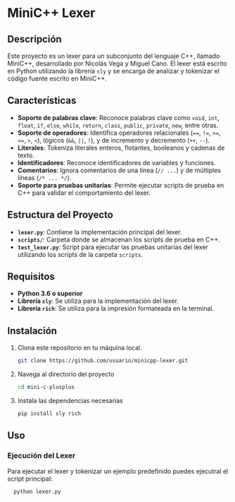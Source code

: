 # MiniC++ Lexer

## Descripción

Este proyecto es un lexer para un subconjunto del lenguaje C++, llamado MiniC++, desarrollado por Nicolás Vega y Miguel Cano. El lexer está escrito en Python utilizando la librería `sly` y se encarga de analizar y tokenizar el código fuente escrito en MiniC++.

## Características

- **Soporte de palabras clave**: Reconoce palabras clave como `void`, `int`, `float`, `if`, `else`, `while`, `return`, `class`, `public`, `private`, `new`, entre otras.
- **Soporte de operadores**: Identifica operadores relacionales (`==`, `!=`, `>=`, `<=`, `>`, `<`), lógicos (`&&`, `||`, `!`), y de incremento y decremento (`++`, `--`).
- **Literales**: Tokeniza literales enteros, flotantes, booleanos y cadenas de texto.
- **Identificadores**: Reconoce identificadores de variables y funciones.
- **Comentarios**: Ignora comentarios de una línea (`// ...`) y de múltiples líneas (`/* ... */`).
- **Soporte para pruebas unitarias**: Permite ejecutar scripts de prueba en C++ para validar el comportamiento del lexer.

## Estructura del Proyecto

- **`lexer.py`**: Contiene la implementación principal del lexer.
- **`scripts/`**: Carpeta donde se almacenan los scripts de prueba en C++.
- **`test_lexer.py`**: Script para ejecutar las pruebas unitarias del lexer utilizando los scripts de la carpeta `scripts`.

## Requisitos

- **Python 3.6 o superior**
- **Librería `sly`**: Se utiliza para la implementación del lexer.
- **Librería `rich`**: Se utiliza para la impresión formateada en la terminal.

## Instalación

1. Clona este repositorio en tu máquina local.
   ```bash
   git clone https://github.com/usuario/minicpp-lexer.git

2. Navega al directorio del proyecto
    ```bash
    cd mini-c-plusplus

3. Instala las dependencias necesarias
    ```bash
    pip install sly rich

## Uso

  ### Ejecución del Lexer
  Para ejecutar el lexer y tokenizar un ejemplo predefinido puedes ejecutral el script principal:
  ```bash
    python lexer.py